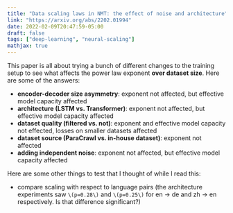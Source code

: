 ```yaml
---
title: "Data scaling laws in NMT: the effect of noise and architecture"
link: "https://arxiv.org/abs/2202.01994"
date: 2022-02-09T20:47:59-05:00
draft: false
tags: ["deep-learning", "neural-scaling"]
mathjax: true
---
```


This paper is all about trying a bunch of different changes to the training setup to see what affects the power law exponent **over dataset size**. Here are some of the answers:

- **encoder-decoder size asymmetry**: exponent not affected, but effective model capacity affected
- **architecture (LSTM vs. Transformer)**: exponent not affected, but effective model capacity affected
- **dataset quality (filtered vs. not)**: exponent and effective model capacity not effected, losses on smaller datasets affected
- **dataset source (ParaCrawl vs. in-house dataset)**: exponent not affected
- **adding independent noise**: exponent not affected, but effective model capacity affected

Here are some other things to test that I thought of while I read this:

- compare scaling with respect to language pairs (the architecture experiments saw `\(p=0.28\)` and `\(p=0.25\)` for en -> de and zh -> en respectively. Is that difference significant?)

